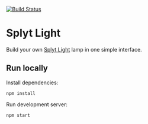 [![Build Status](https://travis-ci.org/peterszerzo/splytlight.svg?branch=master)](https://travis-ci.org/peterszerzo/splytlight)

# Splyt Light

Build your own [Splyt Light](http://www.splytlight.com/) lamp in one simple interface.

## Run locally

Install dependencies:

`npm install`

Run development server:

`npm start`
